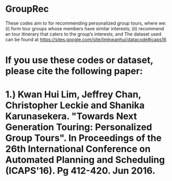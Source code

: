 # GroupRec
These codes aim to for recommending personalized group tours, where we: (i) form tour groups whose members have similar interests; (ii) recommend an tour itinerary that caters to the group’s interests; and  The dataset used can be found at https://sites.google.com/site/limkwanhui/datacode#icaps16
# If you use these codes or dataset, please cite the following paper:
# 1.) Kwan Hui Lim, Jeffrey Chan, Christopher Leckie and Shanika Karunasekera. "Towards Next Generation Touring: Personalized Group Tours". In Proceedings of the 26th International Conference on Automated Planning and Scheduling (ICAPS'16). Pg 412-420. Jun 2016.
